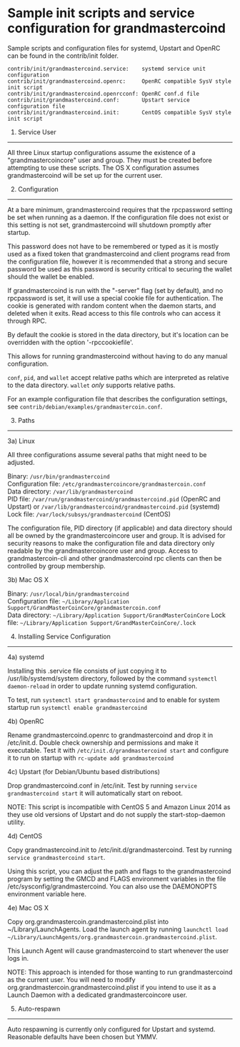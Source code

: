 Sample init scripts and service configuration for grandmastercoind
==========================================================

Sample scripts and configuration files for systemd, Upstart and OpenRC
can be found in the contrib/init folder.

    contrib/init/grandmastercoind.service:    systemd service unit configuration
    contrib/init/grandmastercoind.openrc:     OpenRC compatible SysV style init script
    contrib/init/grandmastercoind.openrcconf: OpenRC conf.d file
    contrib/init/grandmastercoind.conf:       Upstart service configuration file
    contrib/init/grandmastercoind.init:       CentOS compatible SysV style init script

1. Service User
---------------------------------

All three Linux startup configurations assume the existence of a "grandmastercoincore" user
and group.  They must be created before attempting to use these scripts.
The OS X configuration assumes grandmastercoind will be set up for the current user.

2. Configuration
---------------------------------

At a bare minimum, grandmastercoind requires that the rpcpassword setting be set
when running as a daemon.  If the configuration file does not exist or this
setting is not set, grandmastercoind will shutdown promptly after startup.

This password does not have to be remembered or typed as it is mostly used
as a fixed token that grandmastercoind and client programs read from the configuration
file, however it is recommended that a strong and secure password be used
as this password is security critical to securing the wallet should the
wallet be enabled.

If grandmastercoind is run with the "-server" flag (set by default), and no rpcpassword is set,
it will use a special cookie file for authentication. The cookie is generated with random
content when the daemon starts, and deleted when it exits. Read access to this file
controls who can access it through RPC.

By default the cookie is stored in the data directory, but it's location can be overridden
with the option '-rpccookiefile'.

This allows for running grandmastercoind without having to do any manual configuration.

`conf`, `pid`, and `wallet` accept relative paths which are interpreted as
relative to the data directory. `wallet` *only* supports relative paths.

For an example configuration file that describes the configuration settings,
see `contrib/debian/examples/grandmastercoin.conf`.

3. Paths
---------------------------------

3a) Linux

All three configurations assume several paths that might need to be adjusted.

Binary:              `/usr/bin/grandmastercoind`  
Configuration file:  `/etc/grandmastercoincore/grandmastercoin.conf`  
Data directory:      `/var/lib/grandmastercoind`  
PID file:            `/var/run/grandmastercoind/grandmastercoind.pid` (OpenRC and Upstart) or `/var/lib/grandmastercoind/grandmastercoind.pid` (systemd)  
Lock file:           `/var/lock/subsys/grandmastercoind` (CentOS)  

The configuration file, PID directory (if applicable) and data directory
should all be owned by the grandmastercoincore user and group.  It is advised for security
reasons to make the configuration file and data directory only readable by the
grandmastercoincore user and group.  Access to grandmastercoin-cli and other grandmastercoind rpc clients
can then be controlled by group membership.

3b) Mac OS X

Binary:              `/usr/local/bin/grandmastercoind`  
Configuration file:  `~/Library/Application Support/GrandMasterCoinCore/grandmastercoin.conf`  
Data directory:      `~/Library/Application Support/GrandMasterCoinCore`
Lock file:           `~/Library/Application Support/GrandMasterCoinCore/.lock`

4. Installing Service Configuration
-----------------------------------

4a) systemd

Installing this .service file consists of just copying it to
/usr/lib/systemd/system directory, followed by the command
`systemctl daemon-reload` in order to update running systemd configuration.

To test, run `systemctl start grandmastercoind` and to enable for system startup run
`systemctl enable grandmastercoind`

4b) OpenRC

Rename grandmastercoind.openrc to grandmastercoind and drop it in /etc/init.d.  Double
check ownership and permissions and make it executable.  Test it with
`/etc/init.d/grandmastercoind start` and configure it to run on startup with
`rc-update add grandmastercoind`

4c) Upstart (for Debian/Ubuntu based distributions)

Drop grandmastercoind.conf in /etc/init.  Test by running `service grandmastercoind start`
it will automatically start on reboot.

NOTE: This script is incompatible with CentOS 5 and Amazon Linux 2014 as they
use old versions of Upstart and do not supply the start-stop-daemon utility.

4d) CentOS

Copy grandmastercoind.init to /etc/init.d/grandmastercoind. Test by running `service grandmastercoind start`.

Using this script, you can adjust the path and flags to the grandmastercoind program by
setting the GMCD and FLAGS environment variables in the file
/etc/sysconfig/grandmastercoind. You can also use the DAEMONOPTS environment variable here.

4e) Mac OS X

Copy org.grandmastercoin.grandmastercoind.plist into ~/Library/LaunchAgents. Load the launch agent by
running `launchctl load ~/Library/LaunchAgents/org.grandmastercoin.grandmastercoind.plist`.

This Launch Agent will cause grandmastercoind to start whenever the user logs in.

NOTE: This approach is intended for those wanting to run grandmastercoind as the current user.
You will need to modify org.grandmastercoin.grandmastercoind.plist if you intend to use it as a
Launch Daemon with a dedicated grandmastercoincore user.

5. Auto-respawn
-----------------------------------

Auto respawning is currently only configured for Upstart and systemd.
Reasonable defaults have been chosen but YMMV.
